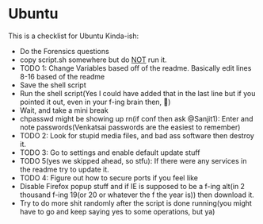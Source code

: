 # Ubuntu

This is a checklist for Ubuntu Kinda-ish:
 - Do the Forensics questions
 - copy script.sh somewhere but do <ins>NOT</ins> run it.
 - TODO 1: Change Variables based off of the readme. Basically edit lines 8-16 based of the readme
 - Save the shell script 
 - Run the shell script(Yes I could have added that in the last line but if you pointed it out, even in your f-ing brain then, 🖕)
 - Wait, and take a mini break
 - chpasswd might be showing up rn(if conf then ask @Sanjit1): Enter and note passwords(Venkatsai passwords are the easiest to remember)
 - TODO 2: Look for stupid media files, and bad ass software then destroy it.
 - TODO 3: Go to settings and enable default update stuff
 - TODO 5(yes we skipped ahead, so stfu): If there were any services in the readme try to update it.
 - TODO 4: Figure out how to secure ports if you feel like 
 - Disable Firefox popup stuff and if IE is supposed to be a f-ing alt(in 2 thousand f-ing 19(or 20 or whatever the f the year is)) then download it.
 - Try to do more shit randomly after the script is done running(you might have to go and keep saying yes to some operations, but ya)